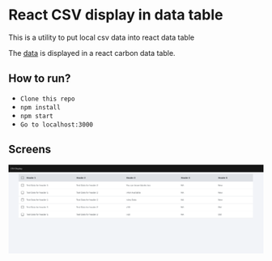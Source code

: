 # React CSV display in data table

This is a utility to put local csv data into react data table 

The [data](public/data/data.csv)  is displayed in a react carbon data table.

## How to run?

* ` Clone this repo `
* ` npm install `
* ` npm start `
* ` Go to localhost:3000 `


## Screens

![Screenshot](/csv_display.png?raw=true )

